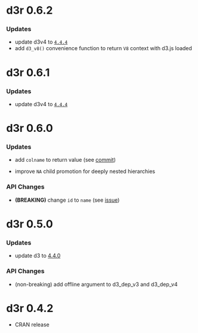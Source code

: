 # d3r 0.6.2

### Updates

* update d3v4 to [`4.4.4`](https://github.com/d3/d3/releases/tag/v4.4.4)
* add `d3_v8()` convenience function to return `V8` context with d3.js loaded

# d3r 0.6.1

### Updates

* update d3v4 to [`4.4.4`](https://github.com/d3/d3/releases/tag/v4.4.4)

# d3r 0.6.0

### Updates

* add `colname` to return value (see [commit](https://github.com/timelyportfolio/d3r/commit/5787e03a6b59c89b367a88f16e9c5a899482a8d3))

* improve `NA` child promotion for deeply nested hierarchies

### API Changes

* **(BREAKING)** change `id` to `name` (see [issue]( https://github.com/timelyportfolio/d3r/issues/10))

# d3r 0.5.0

### Updates

* update d3 to [4.4.0](https://github.com/d3/d3/releases/tag/v4.4.0)

### API Changes

* (non-breaking) add offline argument to d3_dep_v3 and d3_dep_v4


# d3r 0.4.2

* CRAN release

